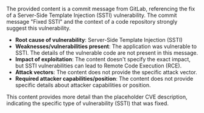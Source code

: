 The provided content is a commit message from GitLab, referencing the fix of a Server-Side Template Injection (SSTI) vulnerability. The commit message "Fixed SSTI" and the context of a code repository strongly suggest this vulnerability.

*   **Root cause of vulnerability**: Server-Side Template Injection (SSTI)
*   **Weaknesses/vulnerabilities present**: The application was vulnerable to SSTI. The details of the vulnerable code are not present in this message.
*   **Impact of exploitation**: The content doesn't specify the exact impact, but SSTI vulnerabilities can lead to Remote Code Execution (RCE).
*   **Attack vectors**: The content does not provide the specific attack vector.
*   **Required attacker capabilities/position**: The content does not provide specific details about attacker capabilities or position.

This content provides more detail than the placeholder CVE description, indicating the specific type of vulnerability (SSTI) that was fixed.